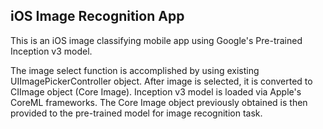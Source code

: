 ## iOS Image Recognition App
This  is an iOS image classifying mobile app using Google's Pre-trained Inception v3 model. 

The image select function is accomplished by using existing UIImagePickerController object.  After image is selected, it is converted to CIImage object (Core Image). Inception v3 model is loaded via Apple's CoreML frameworks. The Core Image object previously obtained is then provided to the pre-trained model for image recognition task. 

